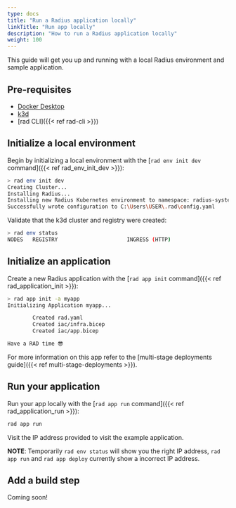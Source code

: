 ```yaml
---
type: docs
title: "Run a Radius application locally"
linkTitle: "Run app locally"
description: "How to run a Radius application locally"
weight: 100
---
```


This guide will get you up and running with a local Radius environment and sample application.

## Pre-requisites

- [Docker Desktop](https://www.docker.com/products/docker-desktop)
- [k3d](https://k3d.io/)
- [rad CLI]({{< ref rad-cli >}})

## Initialize a local environment

Begin by initializing a local environment with the [`rad env init dev` command]({{< ref rad_env_init_dev >}}):

```sh
> rad env init dev
Creating Cluster...
Installing Radius...
Installing new Radius Kubernetes environment to namespace: radius-system
Successfully wrote configuration to C:\Users\USER\.rad\config.yaml
```

Validate that the k3d cluster and registry were created:

```sh
> rad env status
NODES   REGISTRY                      INGRESS (HTTP)                    INGRESS (HTTPS)     
```

## Initialize an application

Create a new Radius application with the [`rad app init` command]({{< ref rad_application_init >}}):

```sh
> rad app init -a myapp
Initializing Application myapp...

        Created rad.yaml
        Created iac/infra.bicep
        Created iac/app.bicep

Have a RAD time 😎
```

For more information on this app refer to the [multi-stage deployments guide]({{< ref multi-stage-deployments >}}).

## Run your application

Run your app locally with the [`rad app run` command]({{< ref rad_application_run >}}):

```sh
rad app run
```

Visit the IP address provided to visit the example application.

**NOTE**: Temporarily `rad env status` will show you the right IP address, `rad app run` and `rad app deploy` currently show a incorrect IP address.

## Add a build step

Coming soon!
